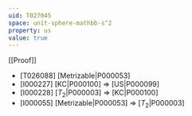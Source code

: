 ```yaml
---
uid: T027045
space: unit-sphere-mathbb-s^2
property: us
value: true
---
```

[[Proof]]

* [T026088] [Metrizable|P000053]
* [I000227] [KC|P000100] => [US|P000099]
* [I000228] [$T_2$|P000003] => [KC|P000100]
* [I000055] [Metrizable|P000053] => [$T_2$|P000003]

